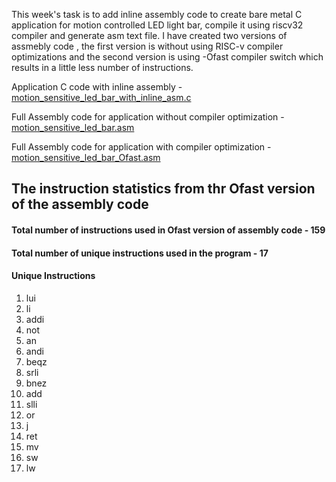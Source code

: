 This week's task is to add inline assembly code to create bare metal C application for 
motion controlled LED light bar, compile it using riscv32 compiler and generate asm text file. 
I have created two versions of assmebly code , the first version is without using RISC-v compiler optimizations  and the second version is using -Ofast compiler switch which results in a little less number of instructions.

Application C code with inline assembly - [motion_sensitive_led_bar_with_inline_asm.c
](./Assignment/motion_sensitive_led_bar_with_inline_asm.c
)

Full Assembly code for application  without compiler optimization - [motion_sensitive_led_bar.asm](./Assignment/motion_sensitive_led_bar.asm)

Full Assembly code for application with compiler optimization - [motion_sensitive_led_bar_Ofast.asm](./Assignment/motion_sensitive_led_bar_Ofast.asm)

## The instruction statistics from thr Ofast version of the assembly code 

#### Total number of instructions used in Ofast version of assembly code - 159

#### Total number of unique instructions used in the program - 17

#### Unique Instructions
1. lui
2. li
3. addi
4. not
5. an
6. andi
7. beqz
8. srli
9. bnez
10. add
11. slli
12. or
13. j
14. ret
15. mv
16. sw
17. lw

